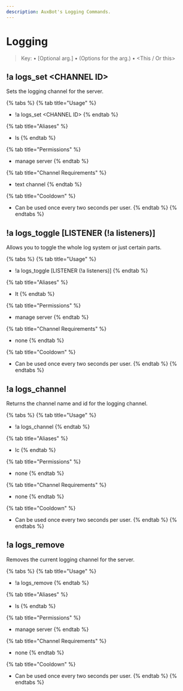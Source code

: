 ```yaml
---
description: AuxBot's Logging Commands.
---
```


# Logging

> Key: • \[Optional arg.\] • \(Options for the arg.\) • &lt;This / Or this&gt;

## !a logs\_set &lt;CHANNEL ID&gt;

Sets the logging channel for the server.

{% tabs %}
{% tab title="Usage" %}
* !a logs\_set &lt;CHANNEL ID&gt;
{% endtab %}

{% tab title="Aliases" %}
* ls
{% endtab %}

{% tab title="Permissions" %}
* manage server
{% endtab %}

{% tab title="Channel Requirements" %}
* text channel
{% endtab %}

{% tab title="Cooldown" %}
* Can be used once every two seconds per user.
{% endtab %}
{% endtabs %}

## !a logs\_toggle \[LISTENER \(!a listeners\)\]

Allows you to toggle the whole log system or just certain parts.

{% tabs %}
{% tab title="Usage" %}
* !a logs\_toggle \[LISTENER \(!a listeners\)\]
{% endtab %}

{% tab title="Aliases" %}
* lt
{% endtab %}

{% tab title="Permissions" %}
* manage server
{% endtab %}

{% tab title="Channel Requirements" %}
* none
{% endtab %}

{% tab title="Cooldown" %}
* Can be used once every two seconds per user.
{% endtab %}
{% endtabs %}

## !a logs\_channel

Returns the channel name and id for the logging channel.

{% tabs %}
{% tab title="Usage" %}
* !a logs\_channel
{% endtab %}

{% tab title="Aliases" %}
* lc
{% endtab %}

{% tab title="Permissions" %}
* none
{% endtab %}

{% tab title="Channel Requirements" %}
* none
{% endtab %}

{% tab title="Cooldown" %}
* Can be used once every two seconds per user.
{% endtab %}
{% endtabs %}

## !a logs\_remove

Removes the current logging channel for the server.

{% tabs %}
{% tab title="Usage" %}
* !a logs\_remove
{% endtab %}

{% tab title="Aliases" %}
* ls
{% endtab %}

{% tab title="Permissions" %}
* manage server
{% endtab %}

{% tab title="Channel Requirements" %}
* none
{% endtab %}

{% tab title="Cooldown" %}
* Can be used once every two seconds per user.
{% endtab %}
{% endtabs %}

